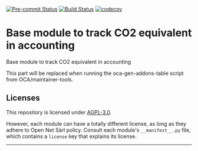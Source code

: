 
<!-- /!\ Non OCA Context : Set here the badge of your runbot / runboat instance. -->
[![Pre-commit Status](https://github.com/mycityco2/mycityco2-engine/actions/workflows/pre-commit.yml/badge.svg?branch=16.0)](https://github.com/mycityco2/mycityco2-engine/actions/workflows/pre-commit.yml?query=branch%3A16.0)
[![Build Status](https://github.com/mycityco2/mycityco2-engine/actions/workflows/test.yml/badge.svg?branch=16.0)](https://github.com/mycityco2/mycityco2-engine/actions/workflows/test.yml?query=branch%3A16.0)
[![codecov](https://codecov.io/gh/mycityco2/mycityco2-engine/branch/16.0/graph/badge.svg)](https://codecov.io/gh/mycityco2/mycityco2-engine)
<!-- /!\ Non OCA Context : Set here the badge of your translation instance. -->

<!-- /!\ do not modify above this line -->

# Base module to track CO2 equivalent in accounting

Base module to track CO2 equivalent in accounting

<!-- /!\ do not modify below this line -->

<!-- prettier-ignore-start -->

[//]: # (addons)

This part will be replaced when running the oca-gen-addons-table script from OCA/maintainer-tools.

[//]: # (end addons)

<!-- prettier-ignore-end -->

## Licenses

This repository is licensed under [AGPL-3.0](LICENSE).

However, each module can have a totally different license, as long as they adhere to Open Net Sàrl
policy. Consult each module's `__manifest__.py` file, which contains a `license` key
that explains its license.

----
<!-- /!\ Non OCA Context : Set here the full description of your organization. -->
